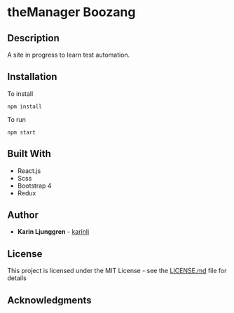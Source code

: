 # theManager Boozang

## Description
A site in progress to learn test automation. 

## Installation
To install

```npm install```

To run

```npm start```

## Built With
* React.js
* Scss
* Bootstrap 4
* Redux

## Author
* **Karin Ljunggren** - [karinlj](https://github.com/karinlj)

## License
This project is licensed under the MIT License - see the [LICENSE.md](LICENSE.md) file for details

## Acknowledgments


